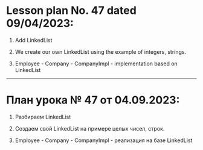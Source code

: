 # Lesson plan No. 47 dated 09/04/2023:

1. Add LinkedList

2. We create our own LinkedList using the example of integers, strings.

3. Employee - Company - CompanyImpl - implementation based on LinkedList

_________________________________________________

# План урока № 47 от 04.09.2023:

1. Разбираем LinkedList

2. Создаем свой LinkedList на примере целых чисел, строк.

3. Employee - Company - CompanyImpl - реализация на базе LinkedList



















